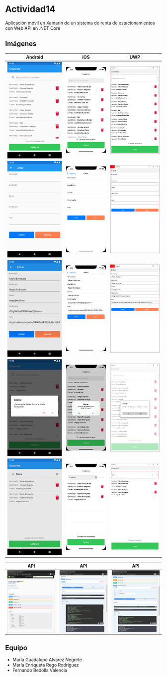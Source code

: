 # Actividad14
Aplicación móvil en Xamarin de un sistema de renta de estacionamientos con Web API en .NET Core

## Imágenes ## 
Android | iOS | UWP
:-----------------------:|:----------------:|:-----------------:
![Android](Screenshots/Android-A.png) | ![iOS](Screenshots/iOS-A.png) | ![UWP](Screenshots/UWP-A.png)
![Android](Screenshots/Android-B.png) | ![iOS](Screenshots/iOS-B.png) | ![UWP](Screenshots/UWP-B.png)
![Android](Screenshots/Android-C.png) | ![iOS](Screenshots/iOS-C.png) | ![UWP](Screenshots/UWP-C.png)
![Android](Screenshots/Android-D.png) | ![iOS](Screenshots/iOS-D.png) | ![UWP](Screenshots/UWP-D.png)
![Android](Screenshots/Android-E.png) | ![iOS](Screenshots/iOS-E.png) | ![UWP](Screenshots/UWP-E.png)

API | API | API
:-----------------------:|:----------------:|:-----------------:
![WebAPI](Screenshots/API-A.png) | ![WebAPI](Screenshots/API-B.png) | ![WebAPI](Screenshots/API-C.png)

## Equipo ##

* María Guadalupe Alvarez Negrete
* María Enriqueta Rego Rodriguez
* Fernando Bedolla Valencia
